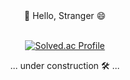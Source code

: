 <div align="center">
  👋 Hello, Stranger 😄
  <br/>
  <br/>
  
  [![Solved.ac Profile](http://mazassumnida.wtf/api/generate_badge?boj=vyu)](https://solved.ac/vyu)

  ... under construction 🛠 ...
</div>
